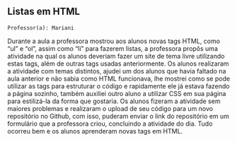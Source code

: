 ## Listas em HTML

` Professor(a): Mariani `

Durante a aula a professora mostrou aos alunos novas tags HTML, como “ul” e “ol”, assim como “li” para fazerem listas, a professora propôs uma atividade na qual os alunos deveriam fazer um site de tema livre utilizando estas tags, além de outras tags usadas anteriormente.
Os alunos realizaram a atividade com temas distintos, ajudei um dos alunos que havia faltado na aula anterior e não sabia como HTML funcionava, lhe mostrei como se pode utilizar as tags para estruturar o código e rapidamente ele já estava fazendo a página sozinho, também auxiliei outro aluno a utilizar CSS em sua página para estilizá-la da forma que gostaria.
Os alunos fizeram a atividade sem maiores problemas e realizaram o upload de seu código para um novo repositório no Github, com isso, puderam enviar o link do repositório em um formulário que a professora criou, concluindo a atividade do dia.
Tudo ocorreu bem e os alunos aprenderam novas tags em HTML.
